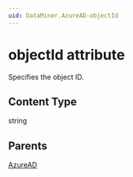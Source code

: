 ```yaml
---
uid: DataMiner.AzureAD-objectId
---
```


# objectId attribute

Specifies the object ID.

## Content Type

string

## Parents

[AzureAD](xref:DataMiner.AzureAD)
